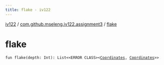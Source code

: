 ```yaml
---
title: flake - iv122
---
```


[iv122](../index.md) / [com.github.mseleng.iv122.assignment3](index.md) / [flake](.)

# flake

`fun flake(depth: Int): List<<ERROR CLASS><`[`Coordinates`](../com.github.mseleng.iv122.util/-coordinates/index.md)`, `[`Coordinates`](../com.github.mseleng.iv122.util/-coordinates/index.md)`>>`